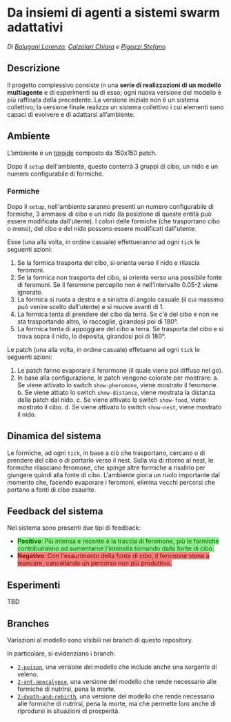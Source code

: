 # Da insiemi di agenti a sistemi swarm adattativi

_Di [Balugani Lorenzo](https://github.com/LBindustries), [Calzolari Chiara](https://github.com/Cookie-CHR) e [Pigozzi Stefano](https://github.com/Steffo99)_

## Descrizione

Il progetto complessivo consiste in una **serie di realizzazioni di un modello multiagente** e di esperimenti su di esso; ogni nuova versione del modello è più raffinata della precedente. La versione iniziale non è un sistema collettivo; la versione finale realizza un sistema collettivo i cui elementi sono capaci di evolvere e di adattarsi all’ambiente.

## Ambiente

L’ambiente è un [toroide](https://it.wikipedia.org/wiki/Toro_(geometria)) composto da 150x150 patch.

Dopo il `setup` dell'ambiente, questo conterrà 3 gruppi di cibo, un nido e un numero configurabile di formiche.

### Formiche

Dopo il `setup`, nell'ambiente saranno presenti un numero configurabile di formiche, 3 ammassi di cibo e un nido (la posizione di queste entità può essere modificata dall'utente). I colori delle formiche (che trasportano cibo o meno), del cibo e del nido possono essere modificati dall'utente.

Esse (una alla volta, in ordine casuale) effettueranno ad ogni `tick` le seguenti azioni: 

1. Se la formica trasporta del cibo, si orienta verso il nido e rilascia feromoni.
2. Se la formica non trasporta del cibo, si orienta verso una possibile fonte di feromoni. Se il feromone percepito non è nell'intervallo 0.05-2 viene ignorato.
3. La formica si ruota a destra e a sinistra di angolo casuale (il cui massimo può venire scelto dall'utente) e si muove avanti di 1.
4. La formica tenta di prendere del cibo da terra. Se c'è del cibo e non ne sta trasportando altro, lo raccoglie, girandosi poi di 180°.
5. La formica tenta di appoggiare del cibo a terra. Se trasporta del cibo e si trova sopra il nido, lo deposita, girandosi poi di 180°.  

Le patch (una alla volta, in ordine casuale) effetuano ad ogni `tick` le seguenti azioni:

1. Le patch fanno evaporare il ferormone (il quale viene poi diffuso nel go).
2. In base alla configurazione, le patch vengono colorate per mostrare:
    a. Se viene attivato lo switch `show-pheromone`, viene mostrato il feromone.
    b. Se viene attiato lo switch `show-distance`, viene mostrata la distanza della patch dal nido.
    c. Se viene attivato lo switch `show-food`, viene mostrato il cibo.
    d. Se viene attivato lo switch `show-nest`, viene mostrato il nido.


## Dinamica del sistema

Le formiche, ad ogni `tick`, in base a ciò che trasportano, cercano o di prendere del cibo o di portarlo verso il nest. Sulla via di ritorno al nest, le formiche rilasciano feromone, che spinge altre formiche a risalirlo per giungere quindi alla fonte di cibo.
L'ambiente gioca un ruolo importante dal momento che, facendo evaporare i feromoni, elimina vecchi percorsi che portano a fonti di cibo esaurite.

## Feedback del sistema

Nel sistema sono presenti due tipi di feedback:
- <span style="background-color: lightgreen; color: darkgreen;">**Positivo**: Più intensa e recente è la traccia di feromone, più le formiche contribuiranno ad aumentarne l'intensità tornando dalla fonte di cibo.
- <span style="background-color: lightcoral; color: darkred;">**Negativo**: Con l'esaurimento della fonte di cibo, il feromone viene a mancare, cancellando un percorso non più produttivo.

## Esperimenti

TBD

## Branches

Variazioni al modello sono visibili nei branch di questo repository.

In particolare, si evidenziano i branch:

- [`2-poison`](https://github.com/Steffo99/turtle007/tree/2-poison), una versione del modello che include anche una sorgente di veleno.
- [`2-ant-apocalypse`](https://github.com/Steffo99/turtle007/tree/2-ant-apocalypse), una versione del modello che rende necessario alle formiche di nutrirsi, pena la morte.
- [`2-death-and-rebirth`](https://github.com/Steffo99/turtle007/tree/2-death-and-rebirth), una versione del modello che rende necessario alle formiche di nutrirsi, pena la morte, ma che permette loro anche di riprodursi in situazioni di prosperità.
